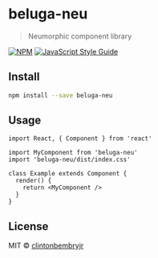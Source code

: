 # beluga-neu

> Neumorphic component library

[![NPM](https://img.shields.io/npm/v/beluga-neu.svg)](https://www.npmjs.com/package/beluga-neu) [![JavaScript Style Guide](https://img.shields.io/badge/code_style-standard-brightgreen.svg)](https://standardjs.com)

## Install

```bash
npm install --save beluga-neu
```

## Usage

```tsx
import React, { Component } from 'react'

import MyComponent from 'beluga-neu'
import 'beluga-neu/dist/index.css'

class Example extends Component {
  render() {
    return <MyComponent />
  }
}
```

## License

MIT © [clintonbembryjr](https://github.com/clintonbembryjr)
